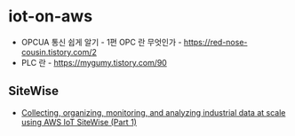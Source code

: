 # iot-on-aws


* OPCUA 통신 쉽게 알기 - 1편 OPC 란 무엇인가 - https://red-nose-cousin.tistory.com/2
* PLC 란 - https://mygumy.tistory.com/90


## SiteWise ##

* [Collecting, organizing, monitoring, and analyzing industrial data at scale using AWS IoT SiteWise (Part 1)
](https://aws.amazon.com/blogs/iot/collecting-organizing-monitoring-and-analyzing-industrial-data-at-scale-using-aws-iot-sitewise-part-1/)
